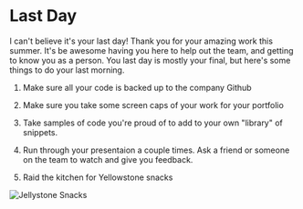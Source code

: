 # Last Day

I can't believe it's your last day! Thank you for your amazing work this summer. It's be awesome having you here to help out the team, and getting to know you as a person. You last day is mostly your final, but here's some things to do your last morning.

1. Make sure all your code is backed up to the company Github

2. Make sure you take some screen caps of your work for your portfolio

3. Take samples of code you're proud of to add to your own "library" of snippets.

4. Run through your presentaion a couple times. Ask a friend or someone on the team to watch and give you feedback.

5. Raid the kitchen for Yellowstone snacks


![Jellystone Snacks](http://www.southhavenjellystone.com/_upload/thumbnails/Images/images/themed_weekends/3158731.png)
